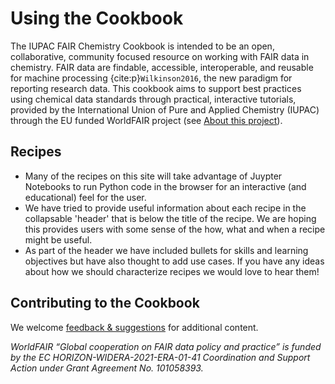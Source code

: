# Using the Cookbook

The IUPAC FAIR Chemistry Cookbook is intended to be an open, collaborative, community focused resource on working with 
FAIR data in chemistry. FAIR data are findable, accessible, interoperable, and reusable for machine processing 
{cite:p}`Wilkinson2016`, the new paradigm for reporting research data. This cookbook aims to support best practices 
using chemical data standards through practical, interactive tutorials, provided by the International Union of Pure 
and Applied Chemistry (IUPAC) through the EU funded WorldFAIR project 
(see [About this project](https://iupac.github.io/WFChemCookbook/about.html)). 

## Recipes 
- Many of the recipes on this site will take advantage of Juypter Notebooks to run Python code 
 in the browser for an interactive (and educational) feel for the user.
- We have tried to provide useful information about each recipe in the collapsable 'header'
 that is below the title of the recipe.  We are hoping this provides users with some sense
 of the how, what and when a recipe might be useful.
- As part of the header we have included bullets for skills and learning objectives but have also
 thought to add use cases.  If you have any ideas about how we should characterize recipes we would love to 
 hear them!

## Contributing to the Cookbook

We welcome [feedback & suggestions](https://github.com/IUPAC/WFChemCookbook/issues/new/choose) for additional content. 

*WorldFAIR “Global cooperation on FAIR data policy and practice” is funded by the EC HORIZON-WIDERA-2021-ERA-01-41 
Coordination and Support Action under Grant Agreement No. 101058393.*
